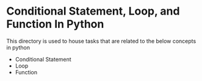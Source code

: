# Conditional Statement, Loop, and Function In Python

This directory is used to house tasks that are related to the below concepts in python
 - Conditional Statement
 - Loop
 - Function
